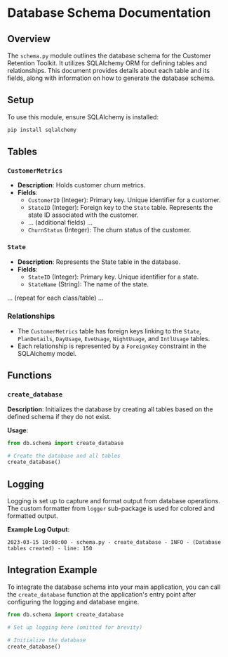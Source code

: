 # **Database Schema Documentation**

## **Overview**

The `schema.py` module outlines the database schema for the Customer Retention Toolkit. It utilizes SQLAlchemy ORM for defining tables and relationships. This document provides details about each table and its fields, along with information on how to generate the database schema.

## **Setup**

To use this module, ensure SQLAlchemy is installed:

```bash
pip install sqlalchemy
```

## **Tables**

### `CustomerMetrics`

- **Description**: Holds customer churn metrics.
- **Fields**:
  - `CustomerID` (Integer): Primary key. Unique identifier for a customer.
  - `StateID` (Integer): Foreign key to the `State` table. Represents the state ID associated with the customer.
  - ... (additional fields) ...
  - `ChurnStatus` (Integer): The churn status of the customer.

### `State`

- **Description**: Represents the State table in the database.
- **Fields**:
  - `StateID` (Integer): Primary key. Unique identifier for a state.
  - `StateName` (String): The name of the state.

... (repeat for each class/table) ...

### **Relationships**

- The `CustomerMetrics` table has foreign keys linking to the `State`, `PlanDetails`, `DayUsage`, `EveUsage`, `NightUsage`, and `IntlUsage` tables.
- Each relationship is represented by a `ForeignKey` constraint in the SQLAlchemy model.

## **Functions**

### `create_database`

**Description**: Initializes the database by creating all tables based on the defined schema if they do not exist.

**Usage**:

```python
from db.schema import create_database

# Create the database and all tables
create_database()
```

## **Logging**

Logging is set up to capture and format output from database operations. The custom formatter from `logger` sub-package is used for colored and formatted output.

**Example Log Output**:

```plaintext
2023-03-15 10:00:00 - schema.py - create_database - INFO - (Database tables created) - line: 150
```

## **Integration Example**

To integrate the database schema into your main application, you can call the `create_database` function at the application's entry point after configuring the logging and database engine.

```python
from db.schema import create_database

# Set up logging here (omitted for brevity)

# Initialize the database
create_database()
```